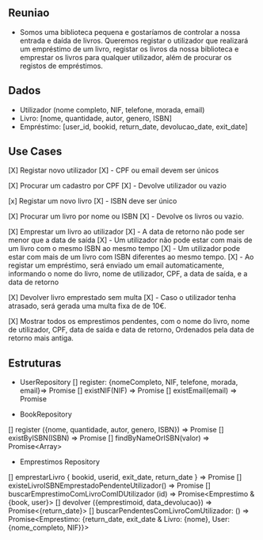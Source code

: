 ## Reuniao

* Somos uma biblioteca pequena e gostaríamos de controlar a nossa entrada e daída de livros. Queremos registar o utilizador que realizará um empréstimo de um livro, registar os livros da nossa biblioteca e emprestar os livros para qualquer utilizador, além de procurar os registos de empréstimos.

## Dados

- Utilizador (nome completo, NIF, telefone, morada, email)
- Livro: [nome, quantidade, autor, genero, ISBN]
- Empréstimo: [user_id, bookid, return_date, devolucao_date, exit_date]

## Use Cases

[X] Registar novo utilizador
[X] - CPF ou email devem ser únicos

[X] Procurar um cadastro por CPF
[X] - Devolve utilizador ou vazio

[x] Registar um novo livro
[X] - ISBN deve ser único

[X] Procurar um livro por nome ou ISBN
[X] - Devolve os livros ou vazio.

[X] Emprestar um livro ao utilizador
[X] - A data de retorno não pode ser menor que a data de saída
[X] - Um utilizador não pode estar com mais de um livro com o mesmo ISBN ao mesmo tempo
[X] - Um utilizador pode estar com mais de um livro com ISBN diferentes ao mesmo tempo.
[X] - Ao registar um empréstimo, será enviado um email automaticamente, informando o nome do livro, nome de utilizador, CPF, a data de saída, e a data de retorno

[X] Devolver livro emprestado sem multa
[X] - Caso o utilizador tenha atrasado, será gerada uma multa fixa de de 10€.

[X] Mostrar todos os emprestimos pendentes, com o nome do livro, nome de utilizador, CPF, data de saída e data de retorno, Ordenados pela data de retorno mais antiga.

## Estruturas

* UserRepository
[] register: {nomeCompleto, NIF, telefone, morada, email}=> Promise <void>
[] existNIF(NIF) => Promise<boolean>
[] existEmail(email) => Promise<boolean>

* BookRepository

[] register ({nome, quantidade, autor, genero, ISBN}) => Promise<void>
[] existByISBN(ISBN) => Promise<boolean>
[] findByNameOrISBN(valor) => Promise<Array<Livro>>

* Emprestimos Repository

[] emprestarLivro { bookid, userid, exit_date, return_date } => Promise<void>
[] existeLivroISBNEmprestadoPendenteUtilizador() => Promise<boolean>
[] buscarEmprestimoComLivroComIDUtilizador (id) => Promise<Emprestimo & {book, user}>
[] devolver ({emprestimoid, data_devolucao}) => Promise<{return_date}>
[] buscarPendentesComLivroComUtilizador: () => Promise<Emprestimo: {return_date, exit_date & Livro: {nome}, User:{nome_completo, NIF}}>